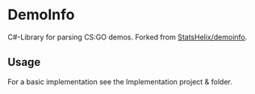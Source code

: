 # DemoInfo

C#-Library for parsing CS:GO demos. Forked from [StatsHelix/demoinfo](https://github.com/StatsHelix/demoinfo).

## Usage

For a basic implementation see the Implementation project & folder.
